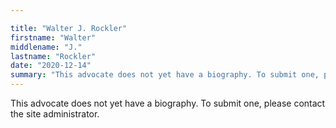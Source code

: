 ```yaml
---

title: "Walter J. Rockler"
firstname: "Walter"
middlename: "J."
lastname: "Rockler"
date: "2020-12-14"
summary: "This advocate does not yet have a biography. To submit one, please contact the site administrator."
---
```

This advocate does not yet have a biography. To submit one, please contact the site administrator.

